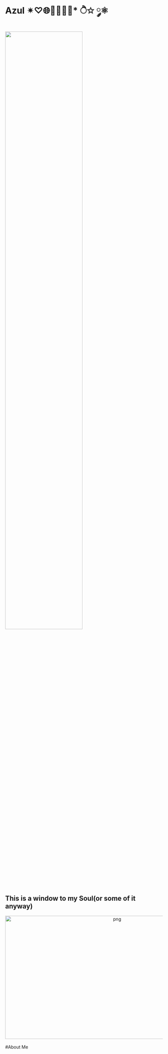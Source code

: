 # Azul  ✴♡🌐👩🏻‍💻👾* ੈ✩ ༘⚛
<img src="https://readme-typing-svg.demolab.com?font=Inconsolata&weight=500&size=50&duration=4000&pause=300&color=A7A459&center=true&vCenter=true&multiline=true&repeat=false&random=false&width=1300&height=140&lines=The+universe+has+a+beginning%2C+but+no+end.+—+Infinity.;Stars%2C+too%2C+have+their+own+beginnings%2C+but+their+own+power+results+in+their+destruction.+—+Finite.;It+is+those+who+possess+wisdom+who+are+the+greatest+fools.+History+has+shown+us+this.;You+could+say+that+this+is+the+final+warning+from+God+to+those+who+resist.;-Okabe+Rintarou%2C+Steins%3BGate" width="70%" />

## This is a window to my Soul(or some of it anyway)
<div align="center">
<img height="394" width="700" alt="png" align="center" src="https://github.com/Amazigh-coder/Ait-Cherif-M-hand/blob/main/wallpaperflare.com_wallpaper.png)https://github.com/Amazigh-coder/Ait-Cherif-M-hand/blob/main/wallpaperflare.com_wallpaper.png">
</div>

</br>
#About Me

